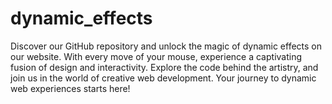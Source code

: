 # dynamic_effects
Discover our GitHub repository and unlock the magic of dynamic effects on our website. With every move of your mouse, experience a captivating fusion of design and interactivity. Explore the code behind the artistry, and join us in the world of creative web development. Your journey to dynamic web experiences starts here!
